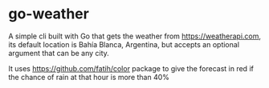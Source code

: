 # go-weather

A simple cli built with Go that gets the weather from https://weatherapi.com, its default location is Bahía Blanca, Argentina, but accepts an optional argument that can be any city.

It uses https://github.com/fatih/color package to give the forecast in red if the chance of rain at that hour is more than 40%
